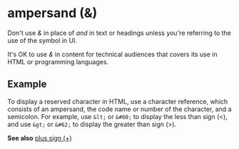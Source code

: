 # ampersand (&)

Don't use *&* in place of *and* in text or headings unless you're referring to the use of the symbol in UI.

It's OK to use *&* in content for technical audiences that covers its use in HTML or programming languages.

## Example

To display a reserved character in HTML, use a character reference, which consists of an ampersand, the code name or number of the character, and a semicolon. For example, use `&lt;` or `&#60;` to display the less than sign (&lt;), and use `&gt;` or `&#62;` to display the greater than sign (&gt;).

**See also** [plus sign (+)](../p/plus-sign.md)
